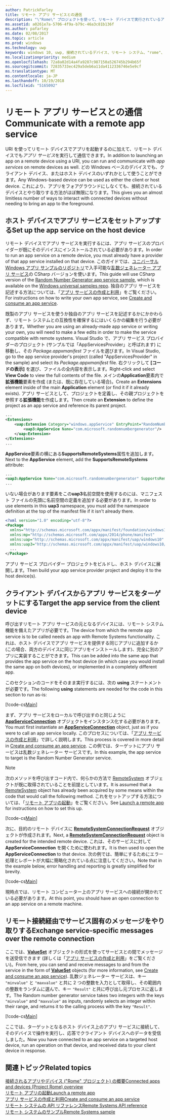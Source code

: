 ```yaml
---
author: PatrickFarley
title: リモート アプリ サービスとの通信
description: "\"Rome\" プロジェクトを使って、リモート デバイスで実行されているアプリ サービスとメッセージをやり取りします。"
ms.assetid: a0261e7a-5706-4f9a-b79c-46a3c81b136f
ms.author: pafarley
ms.date: 02/08/2017
ms.topic: article
ms.prod: windows
ms.technology: uwp
keywords: windows 10, uwp, 接続されているデバイス、リモート システム、"rome"、"rome"プロジェクト、バック グラウンド タスク、アプリ サービス
ms.localizationpriority: medium
ms.openlocfilehash: 72a8a02d14a4fa9287c987150a526745b294b65f
ms.sourcegitcommit: 72835733ec429a5deb6a11da4112336746e5e9cf
ms.translationtype: MT
ms.contentlocale: ja-JP
ms.lasthandoff: 10/19/2018
ms.locfileid: "5165092"
---
```

# <a name="communicate-with-a-remote-app-service"></a><span data-ttu-id="60937-104">リモート アプリ サービスとの通信</span><span class="sxs-lookup"><span data-stu-id="60937-104">Communicate with a remote app service</span></span>

<span data-ttu-id="60937-105">URI を使ってリモート デバイスでアプリを起動するのに加えて、リモート デバイスでも*アプリ サービス*を実行して通信できます。</span><span class="sxs-lookup"><span data-stu-id="60937-105">In addition to launching an app on a remote device using a URI, you can run and communicate with *app services* on remote devices as well.</span></span> <span data-ttu-id="60937-106">どの Windows ベースのデバイスでも、クライアント デバイス、またはホスト デバイスのいずれかとして使うことができます。</span><span class="sxs-lookup"><span data-stu-id="60937-106">Any Windows-based device can be used as either the client or host device.</span></span> <span data-ttu-id="60937-107">これにより、アプリをフォアグラウンドにしなくても、接続されているデバイスとやり取りする方法がほぼ無限になります。</span><span class="sxs-lookup"><span data-stu-id="60937-107">This gives you an almost limitless number of ways to interact with connected devices without needing to bring an app to the foreground.</span></span>

## <a name="set-up-the-app-service-on-the-host-device"></a><span data-ttu-id="60937-108">ホスト デバイスでアプリ サービスをセットアップする</span><span class="sxs-lookup"><span data-stu-id="60937-108">Set up the app service on the host device</span></span>
<span data-ttu-id="60937-109">リモート デバイスでアプリ サービスを実行するには、アプリ サービスのプロバイダーが既にそのデバイスにインストールされている必要があります。</span><span class="sxs-lookup"><span data-stu-id="60937-109">In order to run an app service on a remote device, you must already have a provider of that app service installed on that device.</span></span> <span data-ttu-id="60937-110">このガイドでは、[ユニバーサル Windows アプリ サンプルのリポジトリ](https://github.com/Microsoft/Windows-universal-samples/tree/master/Samples/AppServices)で入手可能な[乱数ジェネレーター アプリ サービス](https://github.com/Microsoft/Windows-universal-samples/tree/master/Samples/AppServices)の CSharp バージョンを使います。</span><span class="sxs-lookup"><span data-stu-id="60937-110">This guide will use CSharp version of the [Random Number Generator app service sample](https://github.com/Microsoft/Windows-universal-samples/tree/master/Samples/AppServices), which is available on the [Windows universal samples repo](https://github.com/Microsoft/Windows-universal-samples/tree/master/Samples/AppServices).</span></span> <span data-ttu-id="60937-111">独自のアプリ サービスを記述する方法については、「[アプリ サービスの作成と利用](how-to-create-and-consume-an-app-service.md)」をご覧ください。</span><span class="sxs-lookup"><span data-stu-id="60937-111">For instructions on how to write your own app service, see [Create and consume an app service](how-to-create-and-consume-an-app-service.md).</span></span>

<span data-ttu-id="60937-112">既製のアプリ サービスを使うか独自のアプリ サービスを記述するかにかかわらず、リモート システムとの互換性を確保するにはいくらかの編集を行う必要があります。</span><span class="sxs-lookup"><span data-stu-id="60937-112">Whether you are using an already-made app service or writing your own, you will need to make a few edits in order to make the service compatible with remote systems.</span></span> <span data-ttu-id="60937-113">Visual Studio で、アプリ サービス プロバイダーのプロジェクト (サンプルでは「AppServicesProvider」と呼ばれます) に移動し、その _Package.appxmanifest_ ファイルを選びます。</span><span class="sxs-lookup"><span data-stu-id="60937-113">In Visual Studio, go to the app service provider's project (called "AppServicesProvider" in the sample) and select its _Package.appxmanifest_ file.</span></span> <span data-ttu-id="60937-114">右クリックして **[コードの表示]** を選び、ファイルの全内容を表示します。</span><span class="sxs-lookup"><span data-stu-id="60937-114">Right-click and select **View Code** to view the full contents of the file.</span></span> <span data-ttu-id="60937-115">メインの**Application**要素内で**拡張機能**要素を作成 (または、既に存在している場合)。</span><span class="sxs-lookup"><span data-stu-id="60937-115">Create an **Extensions** element inside of the main **Application** element (or find it if it already exists).</span></span> <span data-ttu-id="60937-116">アプリ サービスとして、プロジェクトを定義し、その親プロジェクトを参照する**拡張機能**を作成します。</span><span class="sxs-lookup"><span data-stu-id="60937-116">Then create an **Extension** to define the project as an app service and reference its parent project.</span></span>

``` xml
...
<Extensions>
    <uap:Extension Category="windows.appService" EntryPoint="RandomNumberService.RandomNumberGeneratorTask">
        <uap3:AppService Name="com.microsoft.randomnumbergenerator"/>
    </uap:Extension>
</Extensions>
...
```

<span data-ttu-id="60937-117">**AppService**要素の横にある**SupportsRemoteSystems**属性を追加します。</span><span class="sxs-lookup"><span data-stu-id="60937-117">Next to the **AppService** element, add the **SupportsRemoteSystems** attribute:</span></span>

``` xml
...
<uap3:AppService Name="com.microsoft.randomnumbergenerator" SupportsRemoteSystems="true"/>
...
```

<span data-ttu-id="60937-118">いない場合があります要素をこの**uap3**名前空間を使用するのには、マニフェスト ファイルの先頭に名前空間の定義を追加する必要があります。</span><span class="sxs-lookup"><span data-stu-id="60937-118">In order to use elements in this **uap3** namespace, you must add the namespace definition at the top of the manifest file if it isn't already there.</span></span>

```xml
<?xml version="1.0" encoding="utf-8"?>
<Package
  xmlns="http://schemas.microsoft.com/appx/manifest/foundation/windows10"
  xmlns:mp="http://schemas.microsoft.com/appx/2014/phone/manifest"
  xmlns:uap="http://schemas.microsoft.com/appx/manifest/uap/windows10"
  xmlns:uap3="http://schemas.microsoft.com/appx/manifest/uap/windows10/3">
  ...
</Package>
```

<span data-ttu-id="60937-119">アプリ サービス プロバイダー プロジェクトをビルドし、ホスト デバイスに展開します。</span><span class="sxs-lookup"><span data-stu-id="60937-119">Then build your app service provider project and deploy it to the host device(s).</span></span>

## <a name="target-the-app-service-from-the-client-device"></a><span data-ttu-id="60937-120">クライアント デバイスからアプリ サービスをターゲットにする</span><span class="sxs-lookup"><span data-stu-id="60937-120">Target the app service from the client device</span></span>
<span data-ttu-id="60937-121">呼び出すリモート アプリ サービスの元となるデバイスには、リモート システム機能を備えたアプリが必要です。</span><span class="sxs-lookup"><span data-stu-id="60937-121">The device from which the remote app service is to be called needs an app with Remote Systems functionality.</span></span> <span data-ttu-id="60937-122">これは、ホスト デバイスでアプリ サービスを提供する同じアプリに追加するか (この場合、両方のデバイスに同じアプリをインストールします)、完全に別のアプリに実装することができます。</span><span class="sxs-lookup"><span data-stu-id="60937-122">This can be added into the same app that provides the app service on the host device (in which case you would install the same app on both devices), or implemented in a completely different app.</span></span>

<span data-ttu-id="60937-123">このセクションのコードをそのまま実行するには、次の **using** ステートメントが必要です。</span><span class="sxs-lookup"><span data-stu-id="60937-123">The following **using** statements are needed for the code in this section to run as-is:</span></span>

[!code-cs[Main](./code/RemoteAppService/MainPage.xaml.cs#SnippetUsings)]


<span data-ttu-id="60937-124">まず、アプリ サービスをローカルで呼び出すのと同じように [**AppServiceConnection**](https://msdn.microsoft.com/library/windows/apps/Windows.ApplicationModel.AppService.AppServiceConnection) オブジェクトをインスタンス化する必要があります。</span><span class="sxs-lookup"><span data-stu-id="60937-124">You must first instantiate an [**AppServiceConnection**](https://msdn.microsoft.com/library/windows/apps/Windows.ApplicationModel.AppService.AppServiceConnection) object, just as if you were to call an app service locally.</span></span> <span data-ttu-id="60937-125">このプロセスについては、「[アプリ サービスの作成と利用](how-to-create-and-consume-an-app-service.md)」で詳しく説明します。</span><span class="sxs-lookup"><span data-stu-id="60937-125">This process is covered in more detail in [Create and consume an app service](how-to-create-and-consume-an-app-service.md).</span></span> <span data-ttu-id="60937-126">この例では、ターゲットにアプリ サービスは乱数ジェネレーター サービスです。</span><span class="sxs-lookup"><span data-stu-id="60937-126">In this example, the app service to target is the Random Number Generator service.</span></span>

> [!NOTE]
> <span data-ttu-id="60937-127">次のメソッドを呼び出すコード内で、何らかの方法で [RemoteSystem](https://msdn.microsoft.com/library/windows/apps/Windows.System.RemoteSystems.RemoteSystem) オブジェクトが既に取得されていることを前提としています。</span><span class="sxs-lookup"><span data-stu-id="60937-127">It is assumed that a [RemoteSystem](https://msdn.microsoft.com/library/windows/apps/Windows.System.RemoteSystems.RemoteSystem) object has already been acquired by some means within the code that would call the following method.</span></span> <span data-ttu-id="60937-128">これをセットアップする方法については、「[リモート アプリの起動](launch-a-remote-app.md)」をご覧ください。</span><span class="sxs-lookup"><span data-stu-id="60937-128">See [Launch a remote app](launch-a-remote-app.md) for instructions on how to set this up.</span></span>

[!code-cs[Main](./code/RemoteAppService/MainPage.xaml.cs#SnippetAppService)]

<span data-ttu-id="60937-129">次に、目的のリモート デバイスに [**RemoteSystemConnectionRequest**](https://msdn.microsoft.com/library/windows/apps/Windows.System.RemoteSystems.RemoteSystemConnectionRequest) オブジェクトが作成されます。</span><span class="sxs-lookup"><span data-stu-id="60937-129">Next, a [**RemoteSystemConnectionRequest**](https://msdn.microsoft.com/library/windows/apps/Windows.System.RemoteSystems.RemoteSystemConnectionRequest) object is created for the intended remote device.</span></span> <span data-ttu-id="60937-130">これは、そのサービスに対して **AppServiceConnection** を開くために使われます。</span><span class="sxs-lookup"><span data-stu-id="60937-130">It is then used to open the **AppServiceConnection** to that device.</span></span> <span data-ttu-id="60937-131">次の例では、簡単にするためにエラー処理とレポートが大幅に簡略化されている点に注意してください。</span><span class="sxs-lookup"><span data-stu-id="60937-131">Note that in the example below, error handling and reporting is greatly simplified for brevity.</span></span>

[!code-cs[Main](./code/RemoteAppService/MainPage.xaml.cs#SnippetRemoteConnection)]

<span data-ttu-id="60937-132">現時点では、リモート コンピューター上のアプリ サービスへの接続が開かれている必要があります。</span><span class="sxs-lookup"><span data-stu-id="60937-132">At this point, you should have an open connection to an app service on a remote machine.</span></span>

## <a name="exchange-service-specific-messages-over-the-remote-connection"></a><span data-ttu-id="60937-133">リモート接続経由でサービス固有のメッセージをやり取りする</span><span class="sxs-lookup"><span data-stu-id="60937-133">Exchange service-specific messages over the remote connection</span></span>

<span data-ttu-id="60937-134">ここでは、[**ValueSet**](https://msdn.microsoft.com/library/windows/apps/windows.foundation.collections.valueset) オブジェクトの形式を使ってサービスとの間でメッセージを送受信できます (詳しくは「[アプリ サービスの作成と利用](how-to-create-and-consume-an-app-service.md)」をご覧ください)。</span><span class="sxs-lookup"><span data-stu-id="60937-134">From here, you can send and receive messages to and from the service in the form of [**ValueSet**](https://msdn.microsoft.com/library/windows/apps/windows.foundation.collections.valueset) objects (for more information, see [Create and consume an app service](how-to-create-and-consume-an-app-service.md)).</span></span> <span data-ttu-id="60937-135">乱数ジェネレーター サービスは、キー `"minvalue"` と `"maxvalue"` と共に 2 つの整数を入力として取得し、その範囲内の整数をランダムに選んで、キー `"Result"` と共に呼び出し元プロセスに返します。</span><span class="sxs-lookup"><span data-stu-id="60937-135">The Random number generator service takes two integers with the keys `"minvalue"` and `"maxvalue"` as inputs, randomly selects an integer within their range, and returns it to the calling process with the key `"Result"`.</span></span>

[!code-cs[Main](./code/RemoteAppService/MainPage.xaml.cs#SnippetSendMessage)]

<span data-ttu-id="60937-136">ここでは、ターゲットとなるホスト デバイス上のアプリ サービスに接続して、そのデバイスで操作を実行し、応答でクライアント デバイスへのデータを受信しました。</span><span class="sxs-lookup"><span data-stu-id="60937-136">Now you have connected to an app service on a targeted host device, run an operation on that device, and received data to your client device in response.</span></span>

## <a name="related-topics"></a><span data-ttu-id="60937-137">関連トピック</span><span class="sxs-lookup"><span data-stu-id="60937-137">Related topics</span></span>

[<span data-ttu-id="60937-138">接続されるアプリやデバイス ("Rome" プロジェクト) の概要</span><span class="sxs-lookup"><span data-stu-id="60937-138">Connected apps and devices (Project Rome) overview</span></span>](connected-apps-and-devices.md)  
[<span data-ttu-id="60937-139">リモート アプリの起動</span><span class="sxs-lookup"><span data-stu-id="60937-139">Launch a remote app</span></span>](launch-a-remote-app.md)  
[<span data-ttu-id="60937-140">アプリ サービスの作成と利用</span><span class="sxs-lookup"><span data-stu-id="60937-140">Create and consume an app service</span></span>](how-to-create-and-consume-an-app-service.md)  
[<span data-ttu-id="60937-141">リモート システムの API リファレンス</span><span class="sxs-lookup"><span data-stu-id="60937-141">Remote Systems API reference</span></span>](https://msdn.microsoft.com/library/windows/apps/Windows.System.RemoteSystems)  
[<span data-ttu-id="60937-142">リモート システムのサンプル</span><span class="sxs-lookup"><span data-stu-id="60937-142">Remote Systems sample</span></span>](https://github.com/Microsoft/Windows-universal-samples/tree/dev/Samples/RemoteSystems)
